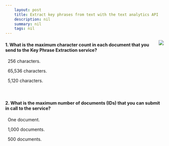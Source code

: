 ```yaml
---
    layout: post
    title: Extract key phrases from text with the text analytics API 
    description: nil
    summary: nil
    tags: nil
---
```



 <a target="_blank" href="https://docs.microsoft.com/en-us/learn/modules/extract-key-phrases-text-analytics-api/5-knowledge-check/"><i class="fas fa-external-link-alt"></i> </a>
 <img align="right" src="https://docs.microsoft.com/en-us/learn/achievements/extract-key-phrases-from-text-with-the-text-analytics-api.svg">
####  1. What is the maximum character count in each document that you send to the Key Phrase Extraction service?


<i class='far fa-square'></i> &nbsp;&nbsp;256 characters.

<i class='far fa-square'></i> &nbsp;&nbsp;65,536 characters.

<i class='fas fa-check-square' style='color: Dodgerblue;'></i> &nbsp;&nbsp;5,120 characters.
<br />
<br />
<br />

####  2. What is the maximum number of documents (IDs) that you can submit in call to the service?


<i class='far fa-square'></i> &nbsp;&nbsp;One document.

<i class='fas fa-check-square' style='color: Dodgerblue;'></i> &nbsp;&nbsp;1,000 documents.

<i class='far fa-square'></i> &nbsp;&nbsp;500 documents.
<br />
<br />
<br />
